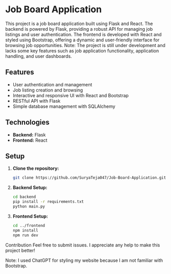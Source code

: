 # Job Board Application

This project is a job board application built using Flask and React. The backend is powered by Flask, providing a robust API for managing job listings and user authentication. The frontend is developed with React and styled using Bootstrap, offering a dynamic and user-friendly interface for browsing job opportunities. 
Note: The project is still under development and lacks some key features such as job application functionality, application handling, and user dashboards.

## Features
- User authentication and management
- Job listing creation and browsing
- Interactive and responsive UI with React and Bootstrap
- RESTful API with Flask
- Simple database management with SQLAlchemy

## Technologies
- **Backend:** Flask
- **Frontend:** React

## Setup

1. **Clone the repository:**
   ```sh
   git clone https://github.com/SuryaTeja047/Job-Board-Application.git

2. **Backend Setup:**
    ```sh
    cd backend
    pip install -r requirements.txt
    python main.py

3. **Frontend Setup:**
    ```sh
    cd ../frontend
    npm install
    npm run dev

Contribution
Feel free to submit issues. I appreciate any help to make this project better!

Note: I used ChatGPT for styling my website because I am not familiar with Bootstrap.